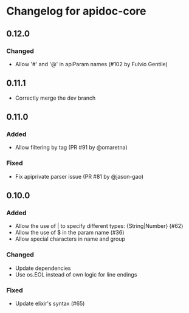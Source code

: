 # Changelog for apidoc-core

## 0.12.0

### Changed

* Allow '#' and '@' in apiParam names (#102 by Fulvio Gentile)

## 0.11.1

* Correctly merge the dev branch

## 0.11.0

### Added

* Allow filtering by tag (PR #91 by @omaretna)

### Fixed

* Fix apiprivate parser issue (PR #81 by @jason-gao)

## 0.10.0

### Added

* Allow the use of | to specify different types: {String|Number} (#62)
* Allow the use of $ in the param name (#36)
* Allow special characters in name and group

### Changed

* Update dependencies
* Use os.EOL instead of own logic for line endings

### Fixed

* Update elixir's syntax (#65)
